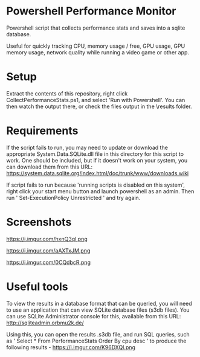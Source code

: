 # Powershell Performance Monitor
 Powershell script that collects performance stats and saves into a sqlite database.

Useful for quickly tracking CPU, memory usage / free, GPU usage, GPU memory usage, network quality while running a video game or other app.

# Setup

Extract the contents of this repository, right click CollectPerformanceStats.ps1, and select 'Run with Powershell'. You can then watch the output there, or check the files output in the \results folder.

# Requirements

If the script fails to run, you may need to update or download the appropriate System.Data.SQLite.dll file in this directory for this script to work. One should be included, but if it doesn't work on your system, you can download them from this URL: https://system.data.sqlite.org/index.html/doc/trunk/www/downloads.wiki

If script fails to run because 'running scripts is disabled on this system', right click your start menu button and launch powershell as an admin. Then run ' Set-ExecutionPolicy Unrestricted ' and try again.

# Screenshots

https://i.imgur.com/hxnQ3ql.png

https://i.imgur.com/aAXTxJM.png

https://i.imgur.com/0CQdbcR.png

# Useful tools

To view the results in a database format that can be queried, you will need to use an application that can view SQLite database files (s3db files). 
You can use SQLite Administrator console for this, available from this URL: http://sqliteadmin.orbmu2k.de/

Using this, you can open the results .s3db file, and run SQL queries, such as ' Select * From PerformanceStats Order By cpu desc ' to produce the following results - https://i.imgur.com/K96DXQI.png